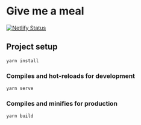 # Give me a meal

[![Netlify Status](https://api.netlify.com/api/v1/badges/13bf85a2-b680-4cc8-82c2-9cda5833fbfb/deploy-status)]()

## Project setup
```
yarn install
```

### Compiles and hot-reloads for development
```
yarn serve
```

### Compiles and minifies for production
```
yarn build
```
